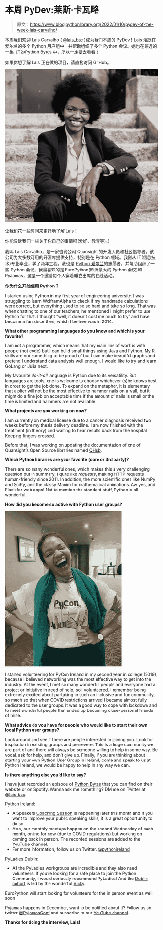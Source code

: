 # 本周 PyDev:莱斯·卡瓦略

> 原文：<https://www.blog.pythonlibrary.org/2022/01/10/pydev-of-the-week-lais-carvalho/>

本周我们欢迎 Lais Carvalho ( [@lais_bsc](https://twitter.com/lais_bsc) )成为我们本周的 PyDev！Lais 活跃在爱尔兰的多个 Python 用户组中，并帮助组织了多个 Python 会议。她也在最近的一集《T2》Python Bytes 中，所以一定要去看看！

如果你想了解 Lais 正在做的项目，请直接访问 GitHub。

![Lais Carvalho](img/7ee74e7c78e92f800bee949890d5abd1.png)

让我们花一些时间来更好地了解 Lais！

你能告诉我们一些关于你自己的事情吗(爱好、教育等)。)

我叫 Lais Carvalho，是一家咨询公司 Quansight 的开发人员和社区倡导者，该公司为大多数可用的开源库提供支持，特别是在 Python 领域。我刚从 IT(信息技术)专业毕业，学了两年工程。我也是 [Python 爱尔兰](https://python.ie/)的志愿者，并帮助组织了一些 Python 会议。我最喜欢的是 EuroPython(欧洲最大的 Python 会议)和 PyJamas，这是一个邀请每个人穿着睡衣出席的在线活动。

**你为什么开始使用 Python？**

I started using Python in my first year of engineering university. I was struggling to learn WolframAlpha to check if my handmade calculations were correct, but everything used to be so hard and take so long. That was when chatting to one of our teachers, he mentioned I might prefer to use Python for that. I thought “well, it doesn't cost me much to try” and have become a fan since then, which I believe was in 2014.

**What other programming languages do you know and which is your favorite?**

I am not a programmer, which means that my main line of work is with people (not code) but I can build small things using Java and Python. My R skills are not something to be proud of but I can make beautiful graphs and pretend I understand data analysis well enough. I would like to try and learn GoLang or Julia next.

My favourite *do-it-all* language is Python due to its versatility. But languages are tools, one is welcome to choose whichever (s)he knows best in order to get the job done. To expand on the metaphor, it is elementary that a plier will not be the most effective to hammer nails on a wall, but it might do a fine job on acceptable time if the amount of nails is small or the time is limited and hammers are not available.

**What projects are you working on now?**

I am currently on medical license due to a cancer diagnosis received two weeks before my thesis delivery deadline. I am now finished with the treatment (in theory) and waiting to hear results back from the hospital. Keeping fingers crossed.

Before that, I was working on updating the documentation of one of Quansight’s Open Source libraries named [QHub](https://docs.qhub.dev/en/stable/index.html).

**Which Python libraries are your favorite (core or 3rd party)?**

There are so many wonderful ones, which makes this a very challenging question but in summary, I quite like *requests*, making HTTP requests human-friendly since 2011\. In addition, the more scientific ones like NumPy and SciPy, and the classy Manim for mathematical animations. Aw yes, and Flask for web apps! Not to mention the standard stuff, Python is all wonderful.

**How did you become so active with Python user groups?**

![Lais Carvalho](img/e23960907548bd097db4e186a0b6dc04.png)

I started volunteering for PyCon Ireland in my second year in college (2019), because I believed networking was the most effective way to get into the industry. At the event, I met so many wonderful people and everyone had a project or initiative in need of help, so I volunteered. I remember being extremely excited about partaking in such an inclusive and fun community, so much so that when COVID restrictions arrived I became almost fully dedicated to the user groups. It was a good way to cope with lockdown and to meet wonderful people that ended up becoming close-personal friends of mine.

**What advice do you have for people who would like to start their own local Python user groups?**

Look around and see if there are people interested in joining you. Look for inspiration in existing groups and persevere. This is a huge community we are part of and there will always be someone willing to help in some way. Be vocal, ask for help, and don’t give up. Finally, if you are thinking about starting your own Python User Group in Ireland, come and speak to us at Python Ireland, we would be happy to help in any way we can.

**Is there anything else you’d like to say?**

I have just recorded an episode of [Python Bytes](https://pythonbytes.fm/episodes/show/263/it-s-time-to-stop-using-python-3.6) that you can find on their website or on Spotify. Wanna ask me something? DM me on Twitter at [@lais_bsc](https://twitter.com/lais_bsc).

Python Ireland:

*   A Speakers [Coaching Session](https://www.meetup.com/pythonireland/events/281468322/) is happening later this month and if you want to improve your public speaking skills, it is a great opportunity to do so.
*   Also, our monthly meetups happen on the second Wednesday of each month, online for now (due to COVID regulations) but working on coming back in person. The recorded sessions are added to the [YouTube](https://www.youtube.com/pythonireland) channel.
*   For more information, follow us on Twitter. [@pythonireland](https://twitter.com/pythonireland)

PyLadies Dublin:

*   All the PyLadies workgroups are incredible and they also need volunteers. If you’re looking for a safe place to join the Python Community, I would seriously recommend PyLadies! And the [Dublin cohort](https://twitter.com/PyLadiesDub) is led by the wonderful [Vicky](https://twitter.com/whykay).

EuroPython will start looking for volunteers for the in person event as well soon

Pyjamas happens in December, want to be notified about it? Follow us on twitter [@PyjamasConf](https://twitter.com/PyjamasConf) and subscribe to our [YouTube channel](https://www.youtube.com/c/Pyjamasconf).

**Thanks for doing the interview, Lais!**
